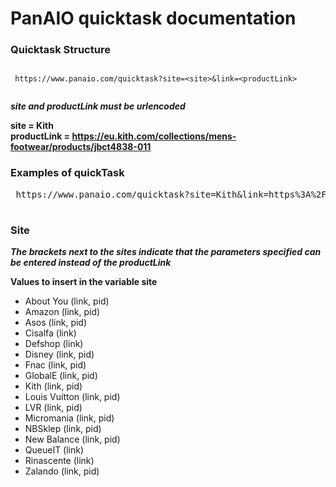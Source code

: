 # PanAIO quicktask documentation

### Quicktask Structure

<pre><code>
 https://www.panaio.com/quicktask?site=&lt;site&gt;&link=&lt;productLink&gt;
 
</code></pre>


***site and productLink must be urlencoded***

 
****site = Kith**** <br>
****productLink = https://eu.kith.com/collections/mens-footwear/products/jbct4838-011**** <br>


### Examples of quickTask
<pre> https://www.panaio.com/quicktask?site=Kith&link=https%3A%2F%2Feu.kith.com%2Fcollections%2Fmens-footwear%2Fproducts%2Fjbct4838-011 </pre>

#
### Site
***The brackets next to the sites indicate that the parameters specified can be entered instead of the productLink***

 **Values to insert in the variable site**
  * About You (link, pid)
  * Amazon (link, pid)
  * Asos (link, pid)
  * Cisalfa (link)
  * Defshop (link)
  * Disney (link, pid)
  * Fnac (link, pid)
  * GlobalE (link, pid)
  * Kith (link, pid)
  * Louis Vuitton (link, pid)
  * LVR (link, pid)
  * Micromania (link, pid)
  * NBSklep (link, pid)
  * New Balance (link, pid)
  * QueueIT (link)
  * Rinascente (link)
  * Zalando (link, pid)
